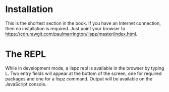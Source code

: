# Installation

This is the shortest section in the book. If you have an Internet connection, then no installation is required. Just point your browser to https://cdn.rawgit.com/paulmarrington/lispz/master/index.html.

# The REPL

While in development mode, a lispz repl is available in the browser by typing <Ctrl><Alt>L. Two entry fields will appear at the bottom of the screen, one for required packages and one for a lispz command. Output will be available on the JavaScript console.
